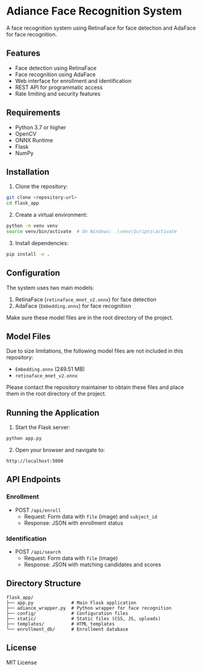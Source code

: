 # Adiance Face Recognition System

A face recognition system using RetinaFace for face detection and AdaFace for face recognition.

## Features

- Face detection using RetinaFace
- Face recognition using AdaFace
- Web interface for enrollment and identification
- REST API for programmatic access
- Rate limiting and security features

## Requirements

- Python 3.7 or higher
- OpenCV
- ONNX Runtime
- Flask
- NumPy

## Installation

1. Clone the repository:
```bash
git clone <repository-url>
cd flask_app
```

2. Create a virtual environment:
```bash
python -m venv venv
source venv/bin/activate  # On Windows: .\venv\Scripts\activate
```

3. Install dependencies:
```bash
pip install -e .
```

## Configuration

The system uses two main models:
1. RetinaFace (`retinaface_mnet_v2.onnx`) for face detection
2. AdaFace (`Embedding.onnx`) for face recognition

Make sure these model files are in the root directory of the project.

## Model Files
Due to size limitations, the following model files are not included in this repository:
- `Embedding.onnx` (249.51 MB)
- `retinaface_mnet_v2.onnx`

Please contact the repository maintainer to obtain these files and place them in the root directory of the project.

## Running the Application

1. Start the Flask server:
```bash
python app.py
```

2. Open your browser and navigate to:
```
http://localhost:5000
```

## API Endpoints

### Enrollment
- POST `/api/enroll`
  - Request: Form data with `file` (image) and `subject_id`
  - Response: JSON with enrollment status

### Identification
- POST `/api/search`
  - Request: Form data with `file` (image)
  - Response: JSON with matching candidates and scores

## Directory Structure

```
flask_app/
├── app.py              # Main Flask application
├── adiance_wrapper.py  # Python wrapper for face recognition
├── config/             # Configuration files
├── static/             # Static files (CSS, JS, uploads)
├── templates/          # HTML templates
└── enrollment_db/      # Enrollment database
```

## License

MIT License 
